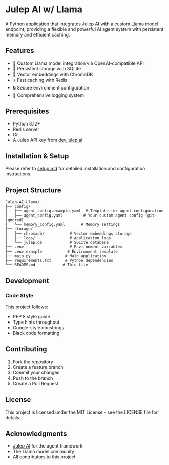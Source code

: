 # Julep AI w/ Llama

A Python application that integrates Julep AI with a custom Llama model endpoint, providing a flexible and powerful AI agent system with persistent memory and efficient caching.

## Features

- 🤖 Custom Llama model integration via OpenAI-compatible API
- 💾 Persistent storage with SQLite
- 🧠 Vector embeddings with ChromaDB
- ⚡ Fast caching with Redis
- 🔒 Secure environment configuration
- 📝 Comprehensive logging system

## Prerequisites

- Python 3.12+
- Redis server
- Git
- A Julep API key from [dev.julep.ai](https://dev.julep.ai)

## Installation & Setup

Please refer to [setup.md](setup.md) for detailed installation and configuration instructions.

## Project Structure

```
Julep-AI-Llama/
├── config/
│   ├── agent_config.example.yaml  # Template for agent configuration
│   ├── agent_config.yaml         # Your custom agent config (git-ignored)
│   └── memory_config.yaml       # Memory settings
├── storage/
│   ├── chromadb/           # Vector embeddings storage
│   ├── logs/               # Application logs
│   └── julep.db            # SQLite database
├── .env                    # Environment variables
├── .env.example           # Environment template
├── main.py               # Main application
├── requirements.txt      # Python dependencies
└── README.md            # This file
```

## Development

### Code Style

This project follows:
- PEP 8 style guide
- Type hints throughout
- Google-style docstrings
- Black code formatting

## Contributing

1. Fork the repository
2. Create a feature branch
3. Commit your changes
4. Push to the branch
5. Create a Pull Request

## License

This project is licensed under the MIT License - see the LICENSE file for details.

## Acknowledgments

- [Julep AI](https://dev.julep.ai) for the agent framework
- The Llama model community
- All contributors to this project
